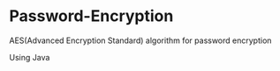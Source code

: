 # Password-Encryption
AES(Advanced Encryption Standard) algorithm for password encryption

Using Java 
